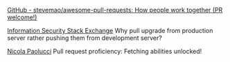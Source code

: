 
[GitHub - stevemao/awesome-pull-requests: How people work together (PR welcome!)](https://github.com/stevemao/awesome-pull-requests)

[Information Security Stack Exchange](https://security.stackexchange.com/questions/51512/why-pull-upgrade-from-production-server-rather-pushing-them-from-development-ser)
Why pull upgrade from production server rather pushing them from development server?

[Nicola Paolucci](https://www.atlassian.com/blog/archives/how-to-fetch-pull-requests)
Pull request proficiency: Fetching abilities unlocked!
